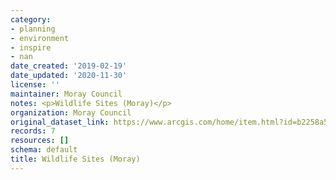```yaml
---
category:
- planning
- environment
- inspire
- nan
date_created: '2019-02-19'
date_updated: '2020-11-30'
license: ''
maintainer: Moray Council
notes: <p>Wildlife Sites (Moray)</p>
organization: Moray Council
original_dataset_link: https://www.arcgis.com/home/item.html?id=b2258a5522394cc69ea34ce8c5f31313
records: 7
resources: []
schema: default
title: Wildlife Sites (Moray)
---
```

